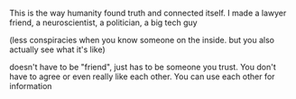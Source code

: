 
This is the way humanity found truth and connected itself. I made a lawyer friend, a neuroscientist, a politician, a big tech guy

(less conspiracies when you know someone on the inside. but you also actually see what it's like)

doesn't have to be "friend", just has to be someone you trust. You don't have to agree or even really like each other. You can use each other for information